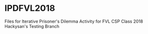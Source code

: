# IPDFVL2018

Files for Iterative Prisoner's Dilemma Activity for FVL CSP Class 2018
Hackysan's Testing Branch
